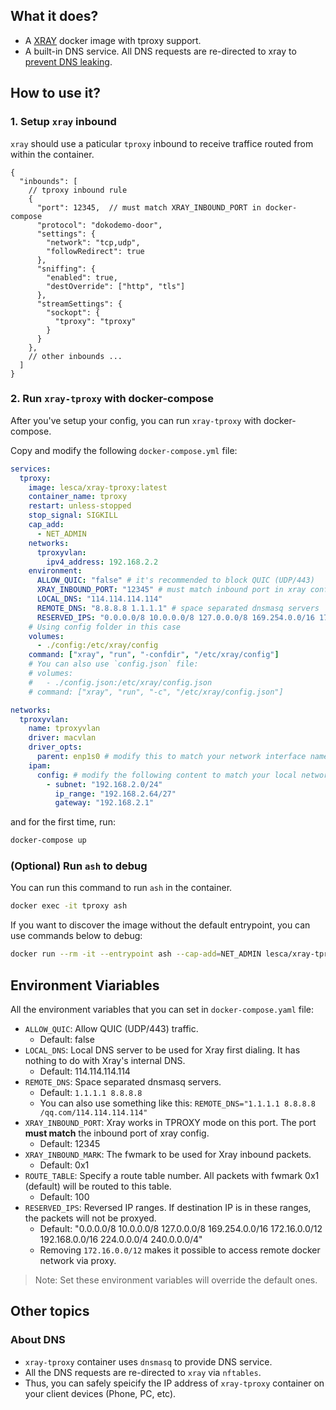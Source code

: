 
## What it does?

* A [XRAY](https://github.com/XTLS/Xray-core) docker image with tproxy support.
* A built-in DNS service. All DNS requests are re-directed to xray to [prevent DNS leaking](#about-dns).

## How to use it?

### 1. Setup `xray` inbound

`xray` should use a paticular `tproxy` inbound to receive traffice routed from within the container.

```jsonc
{
  "inbounds": [
    // tproxy inbound rule
    {
      "port": 12345,  // must match XRAY_INBOUND_PORT in docker-compose
      "protocol": "dokodemo-door",
      "settings": {
        "network": "tcp,udp",
        "followRedirect": true
      },
      "sniffing": {
        "enabled": true,
        "destOverride": ["http", "tls"]
      },
      "streamSettings": {
        "sockopt": {
          "tproxy": "tproxy"
        }
      }
    },
    // other inbounds ...
  ]
}
```


### 2. Run `xray-tproxy` with docker-compose

After you've setup your config, you can run `xray-tproxy` with docker-compose.

Copy and modify the following `docker-compose.yml` file:

```yaml
services:
  tproxy:
    image: lesca/xray-tproxy:latest
    container_name: tproxy
    restart: unless-stopped
    stop_signal: SIGKILL
    cap_add:
      - NET_ADMIN
    networks:
      tproxyvlan:
        ipv4_address: 192.168.2.2
    environment:
      ALLOW_QUIC: "false" # it's recommended to block QUIC (UDP/443)
      XRAY_INBOUND_PORT: "12345" # must match inbound port in xray config
      LOCAL_DNS: "114.114.114.114"
      REMOTE_DNS: "8.8.8.8 1.1.1.1" # space separated dnsmasq servers
      RESERVED_IPS: "0.0.0.0/8 10.0.0.0/8 127.0.0.0/8 169.254.0.0/16 172.16.0.0/12 192.168.0.0/16 224.0.0.0/4 240.0.0.0/4"
    # Using config folder in this case
    volumes:
      - ./config:/etc/xray/config
    command: ["xray", "run", "-confdir", "/etc/xray/config"]
    # You can also use `config.json` file:
    # volumes:
    #   - ./config.json:/etc/xray/config.json
    # command: ["xray", "run", "-c", "/etc/xray/config.json"]

networks:
  tproxyvlan:
    name: tproxyvlan
    driver: macvlan
    driver_opts:
      parent: enp1s0 # modify this to match your network interface name
    ipam:
      config: # modify the following content to match your local network env
        - subnet: "192.168.2.0/24"
          ip_range: "192.168.2.64/27"
          gateway: "192.168.2.1"
```

and for the first time, run:

```bash
docker-compose up
```


### (Optional) Run `ash` to debug

You can run this command to run `ash` in the container.

```bash
docker exec -it tproxy ash
``` 

If you want to discover the image without the default entrypoint, you can use commands below to debug:

```bash
docker run --rm -it --entrypoint ash --cap-add=NET_ADMIN lesca/xray-tproxy:latest
```


## Environment Viariables

All the environment variables that you can set in `docker-compose.yaml` file:

* `ALLOW_QUIC`: Allow QUIC (UDP/443) traffic.
  * Default: false
* `LOCAL_DNS`: Local DNS server to be used for Xray first dialing. It has nothing to do with Xray's internal DNS.
  * Default: 114.114.114.114
* `REMOTE_DNS`: Space separated dnsmasq servers.
  * Default: `1.1.1.1 8.8.8.8`
  * You can also use something like this: `REMOTE_DNS="1.1.1.1 8.8.8.8 /qq.com/114.114.114.114"`
* `XRAY_INBOUND_PORT`: Xray works in TPROXY mode on this port. The port **must match** the inbound port of xray config.
  * Default: 12345
* `XRAY_INBOUND_MARK`: The fwmark to be used for Xray inbound packets.
  * Default: 0x1
* `ROUTE_TABLE`: Specify a route table number. All packets with fwmark 0x1 (default) will be routed to this table.
  * Default: 100
* `RESERVED_IPS`: Reversed IP ranges. If destination IP is in these ranges, the packets will not be proxyed.
  * Default: "0.0.0.0/8 10.0.0.0/8 127.0.0.0/8 169.254.0.0/16 172.16.0.0/12 192.168.0.0/16 224.0.0.0/4 240.0.0.0/4"
  * Removing `172.16.0.0/12` makes it possible to access remote docker network via proxy.

> Note: Set these environment variables will override the default ones.

## Other topics

### About DNS

* `xray-tproxy` container uses `dnsmasq` to provide DNS service.
* All the DNS requests are re-directed to `xray` via `nftables`.
* Thus, you can safely speicify the IP address of `xray-tproxy` container on your client devices (Phone, PC, etc).

